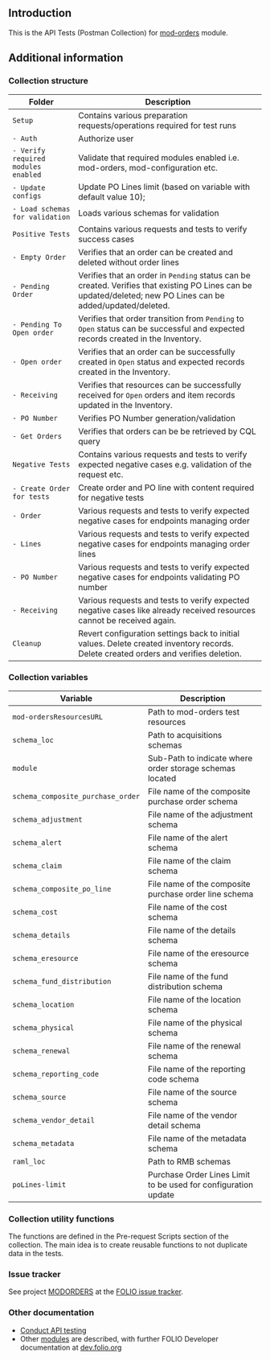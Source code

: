 ## Introduction

This is the API Tests (Postman Collection) for [mod-orders](https://github.com/folio-org/mod-orders/blob/master/README.md) module.

## Additional information

### Collection structure

Folder | Description  
--- | --- 
`Setup` | Contains various preparation requests/operations required for test runs
`- Auth` | Authorize user
`- Verify required modules enabled` | Validate that required modules enabled i.e. mod-orders, mod-configuration etc.
`- Update configs` | Update PO Lines limit (based on variable with default value 10);
`- Load schemas for validation` | Loads various schemas for validation
`Positive Tests` | Contains various requests and tests to verify success cases
`- Empty Order` | Verifies that an order can be created and deleted without order lines
`- Pending Order` | Verifies that an order in `Pending` status can be created. Verifies that existing PO Lines can be updated/deleted; new PO Lines can be added/updated/deleted.
`- Pending To Open order` | Verifies that order transition from `Pending` to `Open` status can be successful and expected records created in the Inventory.
`- Open order` | Verifies that an order can be successfully created in `Open` status and expected records created in the Inventory.
`- Receiving` | Verifies that resources can be successfully received for `Open` orders and item records updated in the Inventory.
`- PO Number` | Verifies PO Number generation/validation
`- Get Orders` | Verifies that orders can be be retrieved by CQL query
`Negative Tests` | Contains various requests and tests to verify expected negative cases e.g. validation of the request etc.
`- Create Order for tests` | Create order and PO line with content required for negative tests
`- Order` | Various requests and tests to verify expected negative cases for endpoints managing order 
`- Lines` | Various requests and tests to verify expected negative cases for endpoints managing order lines 
`- PO Number` | Various requests and tests to verify expected negative cases for endpoints validating PO number 
`- Receiving` | Various requests and tests to verify expected negative cases like already received resources cannot be received again.
`Cleanup` | Revert configuration settings back to initial values. Delete created inventory records. Delete created orders and verifies deletion.

### Collection variables

Variable | Description  
 --- | --- 
`mod-ordersResourcesURL` | Path to mod-orders test resources
`schema_loc` | Path to acquisitions schemas
`module` | Sub-Path to indicate where order storage schemas located
`schema_composite_purchase_order` | File name of the composite purchase order schema
`schema_adjustment` | File name of the adjustment schema
`schema_alert` | File name of the alert schema
`schema_claim` | File name of the claim schema
`schema_composite_po_line` | File name of the composite purchase order line schema
`schema_cost` | File name of the cost schema
`schema_details` | File name of the details schema
`schema_eresource` | File name of the eresource schema
`schema_fund_distribution` | File name of the fund distribution schema
`schema_location` | File name of the location schema
`schema_physical` | File name of the physical schema
`schema_renewal` | File name of the renewal schema
`schema_reporting_code` | File name of the reporting code schema
`schema_source` | File name of the source schema
`schema_vendor_detail` | File name of the vendor detail schema
`schema_metadata` | File name of the metadata schema
`raml_loc` | Path to RMB schemas
`poLines-limit` | Purchase Order Lines Limit to be used for configuration update

### Collection utility functions

The functions are defined in the Pre-request Scripts section of the collection. The main idea is to create reusable functions to not duplicate data in the tests.

### Issue tracker

See project [MODORDERS](https://issues.folio.org/browse/MODORDERS) at the [FOLIO issue tracker](https://dev.folio.org/guidelines/issue-tracker).

### Other documentation

 * [Conduct API testing](https://dev.folio.org/guides/api-testing/)
 * Other [modules](https://dev.folio.org/source-code/#server-side) are described, with further FOLIO Developer documentation at [dev.folio.org](https://dev.folio.org/)

